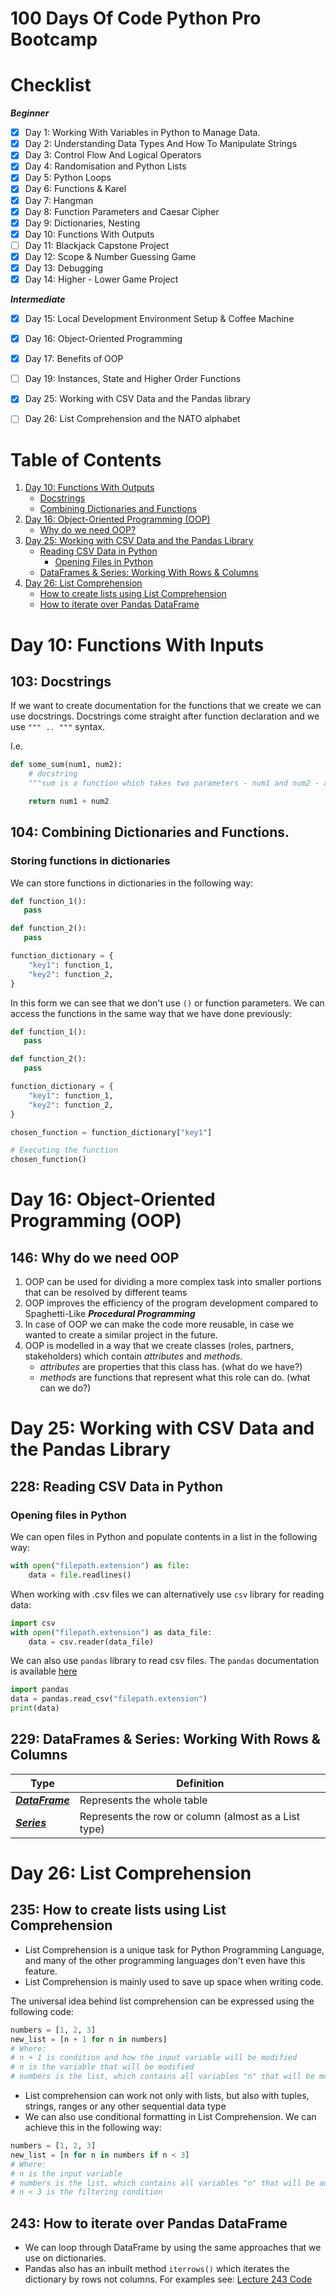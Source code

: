 # 100 Days Of Code Python Pro Bootcamp

# Checklist
***Beginner***
- [x] Day 1: Working With Variables in Python to Manage Data.
- [x] Day 2: Understanding Data Types And How To Manipulate Strings
- [x] Day 3: Control Flow And Logical Operators
- [x] Day 4: Randomisation and Python Lists
- [x] Day 5: Python Loops
- [x] Day 6: Functions & Karel
- [x] Day 7: Hangman
- [x] Day 8: Function Parameters and Caesar Cipher
- [x] Day 9: Dictionaries, Nesting
- [x] Day 10: Functions With Outputs
- [ ] Day 11: Blackjack Capstone Project
- [x] Day 12: Scope & Number Guessing Game
- [x] Day 13: Debugging
- [x] Day 14: Higher - Lower Game Project

***Intermediate***
- [x] Day 15: Local Development Environment Setup & Coffee Machine
- [x] Day 16: Object-Oriented Programming
- [x] Day 17: Benefits of OOP
- [ ] Day 19: Instances, State and Higher Order Functions
- [x] Day 25: Working with CSV Data and the Pandas library
- [ ] Day 26: List Comprehension and the NATO alphabet



# Table of Contents

1. [Day 10: Functions With Outputs](#day-10-functions-with-inputs)
    - [Docstrings](#103-docstrings)
    - [Combining Dictionaries and Functions](#104-combining-dictionaries-and-functions)
2. [Day 16: Object-Oriented Programming (OOP)](#day-16-object-oriented-programming-oop)
    - [Why do we need OOP?](#146-why-do-we-need-oop)
3. [Day 25: Working with CSV Data and the Pandas Library](#day-25-working-with-csv-data-and-the-pandas-library)
    - [Reading CSV Data in Python](#228-reading-csv-data-in-python)
      - [Opening Files in Python](#opening-files-in-python)
    - [DataFrames & Series: Working With Rows & Columns](#229-dataframes--series-working-with-rows--columns)
4. [Day 26: List Comprehension](#day-26-list-comprehension)
    - [How to create lists using List Comprehension](#235-how-to-create-lists-using-list-comprehension)
    - [How to iterate over Pandas DataFrame](#243-how-to-iterate-over-pandas-dataframe)

# Day 10: Functions With Inputs

## 103: Docstrings
If we want to create documentation for the functions that we create we can use docstrings. 
Docstrings come straight after function declaration and we use `""" .. """` syntax.

I.e. 
```python
def some_sum(num1, num2):
    # docstring
    """sum is a function which takes two parameters - num1 and num2 - and returns the sum of both"""

    return num1 + num2
```

## 104: Combining Dictionaries and Functions.

### Storing functions in dictionaries
We can store functions in dictionaries in the following way:

```python
def function_1():
   pass

def function_2():
   pass

function_dictionary = {
    "key1": function_1,
    "key2": function_2,
}
```

In this form we can see that we don't use `()` or function parameters. We can access the functions in the same way that we have done previously:

```python
def function_1():
   pass

def function_2():
   pass

function_dictionary = {
    "key1": function_1,
    "key2": function_2,
}

chosen_function = function_dictionary["key1"]

# Executing the function
chosen_function()
```

# Day 16: Object-Oriented Programming (OOP)

## 146: Why do we need OOP
1. OOP can be used for dividing a more complex task into smaller portions that can be resolved by different teams
2. OOP improves the efficiency of the program development compared to Spaghetti-Like ***Procedural Programming***
3. In case of OOP we can make the code more reusable, in case we wanted to create a similar project in the future.
4. OOP is modelled in a way that we create classes (roles, partners, stakeholders) which contain *attributes* and *methods*.
   * *attributes* are properties that this class has. (what do we have?)
   * *methods* are functions that represent what this role can do. (what can we do?)

# Day 25: Working with CSV Data and the Pandas Library

## 228: Reading CSV Data in Python

### Opening files in Python
We can open files in Python and populate contents in a list in the following way:

```python
with open("filepath.extension") as file:
    data = file.readlines()
```

When working with .csv files we can alternatively use `csv` library for reading data:

```python
import csv
with open("filepath.extension") as data_file:
    data = csv.reader(data_file)
```

We can also use `pandas` library to read csv files. The `pandas` documentation is available [here](https://pandas.pydata.org/docs/index.html)

```python
import pandas
data = pandas.read_csv("filepath.extension")
print(data)
```

## 229: DataFrames & Series: Working With Rows & Columns

| Type                                                                   | Definition                                           |
|------------------------------------------------------------------------|------------------------------------------------------|
| [***DataFrame***](https://pandas.pydata.org/docs/reference/frame.html) | Represents the whole table                           |
| [***Series***](https://pandas.pydata.org/docs/reference/series.html)   | Represents the row or column (almost as a List type) |






# Day 26: List Comprehension

## 235: How to create lists using List Comprehension
* List Comprehension is a unique task for Python Programming Language, and many of the other programming languages don't
even have this feature.
* List Comprehension is mainly used to save up space when writing code.

The universal idea behind list comprehension can be expressed using the following code:
```python
numbers = [1, 2, 3]
new_list = [n + 1 for n in numbers]
# Where:
# n + 1 is condition and how the input variable will be modified
# n is the variable that will be modified
# numbers is the list, which contains all variables "n" that will be modified using the condition "n + 1"
```

* List comprehension can work not only with lists, but also with tuples, strings, ranges or any other sequential data
type
* We can also use conditional formatting in List Comprehension. We can achieve this in the following way:
```python
numbers = [1, 2, 3]
new_list = [n for n in numbers if n < 3]
# Where:
# n is the input variable
# numbers is the list, which contains all variables "n" that will be added to the new_list if the condition is met
# n < 3 is the filtering condition 
```

## 243: How to iterate over Pandas DataFrame
* We can loop through DataFrame by using the same approaches that we use on dictionaries.
* Pandas also has an inbuilt method `iterrows()` which iterates the dictionary by rows not columns. For examples see:
  [Lecture 243 Code](/Lessons/Day26/L243main.py)

